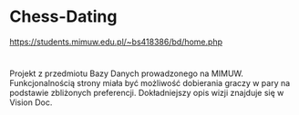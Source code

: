 # Chess-Dating
https://students.mimuw.edu.pl/~bs418386/bd/home.php 
#
Projekt z przedmiotu Bazy Danych prowadzonego na MIMUW.
Funkcjonalnością strony miała być możliwość dobierania graczy w pary na podstawie zbliżonych preferencji. Dokładniejszy opis wizji znajduje się w Vision Doc.
